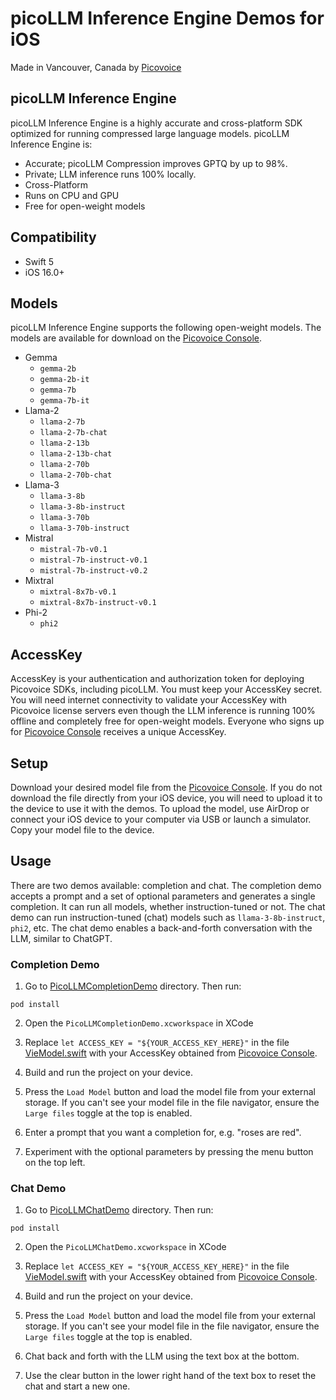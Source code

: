 # picoLLM Inference Engine Demos for iOS

Made in Vancouver, Canada by [Picovoice](https://picovoice.ai)

## picoLLM Inference Engine

picoLLM Inference Engine is a highly accurate and cross-platform SDK optimized for running compressed large language
models. picoLLM Inference Engine is:

- Accurate; picoLLM Compression improves GPTQ by up to 98%.
- Private; LLM inference runs 100% locally.
- Cross-Platform
- Runs on CPU and GPU
- Free for open-weight models

## Compatibility

- Swift 5
- iOS 16.0+

## Models

picoLLM Inference Engine supports the following open-weight models. The models are available for download on the [Picovoice Console](https://console.picovoice.ai/).

- Gemma
    - `gemma-2b`
    - `gemma-2b-it`
    - `gemma-7b`
    - `gemma-7b-it`
- Llama-2
    - `llama-2-7b`
    - `llama-2-7b-chat`
    - `llama-2-13b`
    - `llama-2-13b-chat`
    - `llama-2-70b`
    - `llama-2-70b-chat`
- Llama-3
    - `llama-3-8b`
    - `llama-3-8b-instruct`
    - `llama-3-70b`
    - `llama-3-70b-instruct`
- Mistral
    - `mistral-7b-v0.1`
    - `mistral-7b-instruct-v0.1`
    - `mistral-7b-instruct-v0.2`
- Mixtral
    - `mixtral-8x7b-v0.1`
    - `mixtral-8x7b-instruct-v0.1`
- Phi-2
  - `phi2`

## AccessKey

AccessKey is your authentication and authorization token for deploying Picovoice SDKs, including picoLLM.
You must keep your AccessKey secret. You will need internet connectivity to validate your AccessKey with
Picovoice license servers even though the LLM inference is running 100% offline and completely free for
open-weight models. Everyone who signs up for [Picovoice Console](https://console.picovoice.ai/) receives a unique AccessKey.

## Setup

Download your desired model file from the [Picovoice Console](https://console.picovoice.ai/). If you do not download the file directly from your iOS device, you will need to upload it to the device to use it with the demos. To upload the model, use AirDrop or connect your iOS device to your computer via USB or launch a simulator. Copy your model file to the device.

## Usage

There are two demos available: completion and chat. The completion demo accepts a prompt and a set of optional
parameters and generates a single completion. It can run all models, whether instruction-tuned or not. The chat demo can
run instruction-tuned (chat) models such as `llama-3-8b-instruct`, `phi2`, etc. The chat demo enables a back-and-forth
conversation with the LLM, similar to ChatGPT.

### Completion Demo

1. Go to [PicoLLMCompletionDemo](PicoLLMCompletionDemo) directory. Then run:

```console
pod install
```

2. Open the `PicoLLMCompletionDemo.xcworkspace` in XCode

3. Replace `let ACCESS_KEY = "${YOUR_ACCESS_KEY_HERE}"` in the file [VieModel.swift](./PicoLLMCompletionDemo/PicoLLMCompletionDemo/ViewModel.swift) with your AccessKey obtained from [Picovoice Console](https://console.picovoice.ai/).

4. Build and run the project on your device.

5. Press the `Load Model` button and load the model file from your external storage. If you can't see your model file in the file navigator, ensure the `Large files` toggle at the top is enabled.

6. Enter a prompt that you want a completion for, e.g. "roses are red".

7. Experiment with the optional parameters by pressing the menu button on the top left.

### Chat Demo

1. Go to [PicoLLMChatDemo](PicoLLMChatDemo) directory. Then run:

```console
pod install
```

2. Open the `PicoLLMChatDemo.xcworkspace` in XCode

3. Replace `let ACCESS_KEY = "${YOUR_ACCESS_KEY_HERE}"` in the file [VieModel.swift](./PicoLLMChatDemo/PicoLLMChatDemo/ViewModel.swift) with your AccessKey obtained from [Picovoice Console](https://console.picovoice.ai/).

4. Build and run the project on your device.

5. Press the `Load Model` button and load the model file from your external storage. If you can't see your model file in the file navigator, ensure the `Large files` toggle at the top is enabled.

6. Chat back and forth with the LLM using the text box at the bottom.

7. Use the clear button in the lower right hand of the text box to reset the chat and start a new one.
